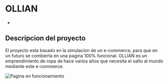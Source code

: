 # OLLIAN
-
## Descripcion del proyecto
El proyecto esta basado en la simulacion de un e-commerce, para que en un futuro se combierta en una pagina 100% funcional. OLLIAN es un emprendimiento de ropa de hace varios años que necesita el salto al mundo mediante este e-commerce.


![Pagina en funcionamiento](https://github.com/leomazzaferro/first.app-mazzaferro/blob/master/functionpage.gif)